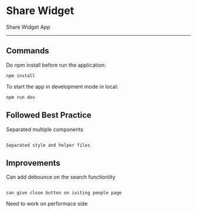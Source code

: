 # Share Widget

Share Widget App

---

## Commands

Do npm install before run the application:

```
npm install

```

To start the app in development mode in local:

```
npm run dev
```

## Followed Best Practice

Separated multiple components

```

Separated style and helper files
```

## Improvements

Can add debounce on the search functionlity

```

can give close button on iviting people page
```

Need to work on performace side

```
